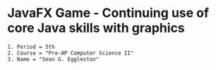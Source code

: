 # JavaFX Game - Continuing use of core Java skills with graphics 

    1. Period = 5th
    2. Course = "Pre-AP Computer Science II"
    3. Name = "Sean G. Eggleston"
